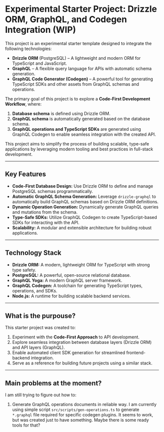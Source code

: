 # Experimental Starter Project: Drizzle ORM, GraphQL, and Codegen Integration (WIP)

This project is an experimental starter template designed to integrate the following technologies:

- **Drizzle ORM** (PostgreSQL) – A lightweight and modern ORM for TypeScript and JavaScript.
- **GraphQL** – A flexible query language for APIs with automatic schema generation.
- **GraphQL Code Generator (Codegen)** – A powerful tool for generating TypeScript SDKs and other assets from GraphQL schemas and operations.

The primary goal of this project is to explore a **Code-First Development Workflow**, where:

1. **Database schema** is defined using Drizzle ORM.
2. **GraphQL schema** is automatically generated based on the database schema.
3. **GraphQL operations and TypeScript SDKs** are generated using GraphQL Codegen to enable seamless integration with the created API.

This project aims to simplify the process of building scalable, type-safe applications by leveraging modern tooling and best practices in full-stack development.

---

## Key Features

- **Code-First Database Design:** Use Drizzle ORM to define and manage PostgreSQL schemas programmatically.
- **Automatic GraphQL Schema Generation:** Leverage `drizzle-graphql` to automatically build GraphQL schemas based on Drizzle ORM definitions.
- **Dynamic Operation Generation:** Dynamically generate GraphQL queries and mutations from the schema.
- **Type-Safe SDKs:** Utilize GraphQL Codegen to create TypeScript-based SDKs for interacting with the API.
- **Scalability:** A modular and extensible architecture for building robust applications.

---

## Technology Stack

- **Drizzle ORM:** A modern, lightweight ORM for TypeScript with strong type safety.
- **PostgreSQL:** A powerful, open-source relational database.
- **GraphQL Yoga:** A modern GraphQL server framework.
- **GraphQL Codegen:** A toolchain for generating TypeScript types, operations, and SDKs.
- **Node.js:** A runtime for building scalable backend services.

---

## What is the purpouse?

This starter project was created to:

1. Experiment with the **Code-First Approach** to API development.
2. Explore seamless integration between database layers (Drizzle ORM) and API layers (GraphQL).
3. Enable automated client SDK generation for streamlined frontend-backend integration.
4. Serve as a reference for building future projects using a similar stack.

---

## Main problems at the moment?

I am still trying to figure out how to:

1. Generate GraphQL operations documents in reliable way. I am currently using simple script `src/scripts/gen-operations.ts` to generate `*.graphql` file required for specific codegen plugins. It seems to work, but was created just to have something. Maybe there is some ready tools for that?

